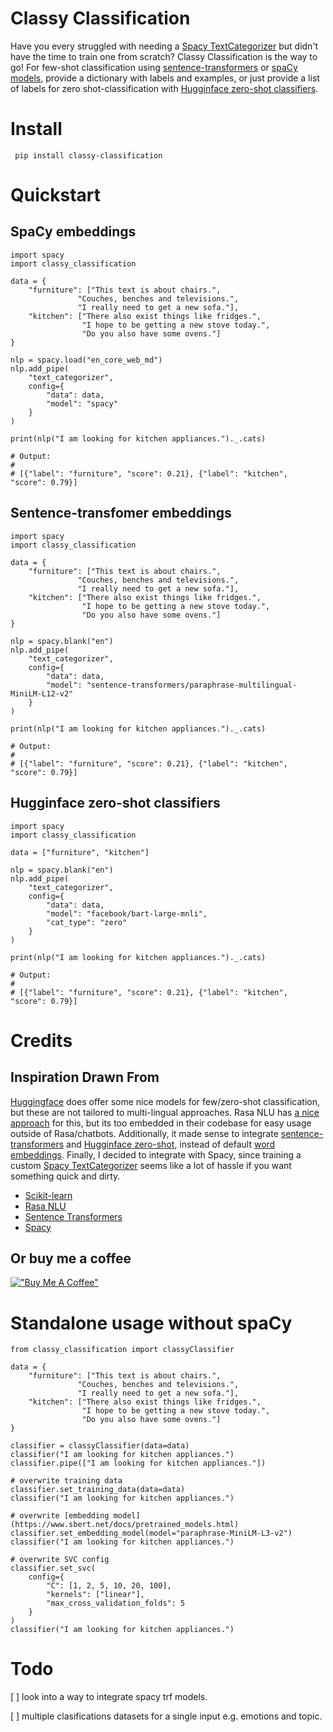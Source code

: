 # Classy Classification
Have you every struggled with needing a [Spacy TextCategorizer](https://spacy.io/api/textcategorizer) but didn't have the time to train one from scratch? Classy Classification is the way to go! For few-shot classification using [sentence-transformers](https://github.com/UKPLab/sentence-transformers) or [spaCy models](https://spacy.io/usage/models), provide a dictionary with labels and examples, or just provide a list of labels for zero shot-classification with [Hugginface zero-shot classifiers](https://huggingface.co/models?pipeline_tag=zero-shot-classification). 
# Install
``` pip install classy-classification```
# Quickstart
## SpaCy embeddings
```
import spacy
import classy_classification

data = {
    "furniture": ["This text is about chairs.",
               "Couches, benches and televisions.",
               "I really need to get a new sofa."],
    "kitchen": ["There also exist things like fridges.",
                "I hope to be getting a new stove today.",
                "Do you also have some ovens."]
}

nlp = spacy.load("en_core_web_md")
nlp.add_pipe(
    "text_categorizer", 
    config={
        "data": data, 
        "model": "spacy"
    }
) 

print(nlp("I am looking for kitchen appliances.")._.cats)

# Output:
#
# [{"label": "furniture", "score": 0.21}, {"label": "kitchen", "score": 0.79}]
```
## Sentence-transfomer embeddings
```
import spacy
import classy_classification

data = {
    "furniture": ["This text is about chairs.",
               "Couches, benches and televisions.",
               "I really need to get a new sofa."],
    "kitchen": ["There also exist things like fridges.",
                "I hope to be getting a new stove today.",
                "Do you also have some ovens."]
}

nlp = spacy.blank("en")
nlp.add_pipe(
    "text_categorizer", 
    config={
        "data": data, 
        "model": "sentence-transformers/paraphrase-multilingual-MiniLM-L12-v2"
    }
) 

print(nlp("I am looking for kitchen appliances.")._.cats)

# Output:
#
# [{"label": "furniture", "score": 0.21}, {"label": "kitchen", "score": 0.79}]
```
## Hugginface zero-shot classifiers
```
import spacy
import classy_classification

data = ["furniture", "kitchen"]

nlp = spacy.blank("en")
nlp.add_pipe(
    "text_categorizer", 
    config={
        "data": data, 
        "model": "facebook/bart-large-mnli",
        "cat_type": "zero"
    }
) 

print(nlp("I am looking for kitchen appliances.")._.cats)

# Output:
#
# [{"label": "furniture", "score": 0.21}, {"label": "kitchen", "score": 0.79}]
```
# Credits
## Inspiration Drawn From
[Huggingface](https://huggingface.co/) does offer some nice models for few/zero-shot classification, but these are not tailored to multi-lingual approaches. Rasa NLU has [a nice approach](https://rasa.com/blog/rasa-nlu-in-depth-part-1-intent-classification/) for this, but its too embedded in their codebase for easy usage outside of Rasa/chatbots. Additionally, it made sense to integrate [sentence-transformers](https://github.com/UKPLab/sentence-transformers) and [Hugginface zero-shot](https://huggingface.co/models?pipeline_tag=zero-shot-classification), instead of default [word embeddings](https://arxiv.org/abs/1301.3781). Finally, I decided to integrate with Spacy, since training a custom [Spacy TextCategorizer](https://spacy.io/api/textcategorizer) seems like a lot of hassle if you want something quick and dirty. 

- [Scikit-learn](https://github.com/scikit-learn/scikit-learn)
- [Rasa NLU](https://github.com/RasaHQ/rasa) 
- [Sentence Transformers](https://github.com/UKPLab/sentence-transformers)
- [Spacy](https://github.com/explosion/spaCy)

## Or buy me a coffee
[!["Buy Me A Coffee"](https://www.buymeacoffee.com/assets/img/custom_images/orange_img.png)](https://www.buymeacoffee.com/98kf2552674)


# Standalone usage without spaCy

```
from classy_classification import classyClassifier

data = {
    "furniture": ["This text is about chairs.",
               "Couches, benches and televisions.",
               "I really need to get a new sofa."],
    "kitchen": ["There also exist things like fridges.",
                "I hope to be getting a new stove today.",
                "Do you also have some ovens."]
}

classifier = classyClassifier(data=data)
classifier("I am looking for kitchen appliances.")
classifier.pipe(["I am looking for kitchen appliances."])

# overwrite training data
classifier.set_training_data(data=data)
classifier("I am looking for kitchen appliances.")

# overwrite [embedding model](https://www.sbert.net/docs/pretrained_models.html)
classifier.set_embedding_model(model="paraphrase-MiniLM-L3-v2")
classifier("I am looking for kitchen appliances.")

# overwrite SVC config
classifier.set_svc(
    config={                              
        "C": [1, 2, 5, 10, 20, 100],
        "kernels": ["linear"],                              
        "max_cross_validation_folds": 5
    }
)
classifier("I am looking for kitchen appliances.")
```

# Todo

[ ] look into a way to integrate spacy trf models.

[ ] multiple clasifications datasets for a single input e.g. emotions and topic.

